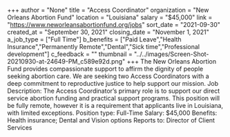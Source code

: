 +++
author = "None"
title = "Access Coordinator"
organization = "New Orleans Abortion Fund"
location = "Louisiana"
salary = "$45,000"
link = "https://www.neworleansabortionfund.org/jobs"
sort_date = "2021-09-30"
created_at = "September 30, 2021"
closing_date = "November 1, 2021"
a_job_type = ["Full Time"]
b_benefits = ["Paid Leave","Health Insurance","Permanently Remote","Dental","Sick time","Professional development"]
c_feedback = ""
thumbnail = "../../images/Screen-Shot-20210930-at-24649-PM_c589e92d.png"
+++
The New Orleans Abortion Fund provides compassionate support to affirm the dignity of people seeking abortion care. We are seeking two Access Coordinators with a deep commitment to reproductive justice to help support our mission. 
Job Description: 
The Access Coordinator’s primary role is to support our direct service abortion funding and practical support programs. 
This position will be fully remote, however it is a requirement that applicants live in Louisiana, with limited exceptions.
Position type: Full-Time 
Salary: $45,000
Benefits: Health insurance; Dental and Vision options
Reports to: Director of Client Services
